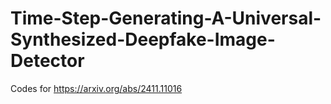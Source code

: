 # Time-Step-Generating-A-Universal-Synthesized-Deepfake-Image-Detector
Codes for https://arxiv.org/abs/2411.11016
